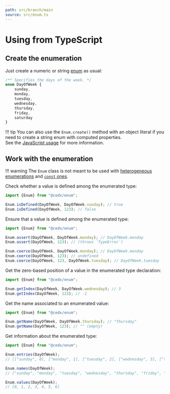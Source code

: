 ```yaml
---
path: src/branch/main
source: src/enum.ts
---
```


# Using from TypeScript

## Create the enumeration
Just create a numeric or string [enum](https://www.typescriptlang.org/docs/handbook/enums.html) as usual:

``` typescript
/** Specifies the days of the week. */
enum DayOfWeek {
	sunday,
	monday,
	tuesday,
	wednesday,
	thursday,
	friday,
	saturday
}
```

!!! tip
	You can also use the `Enum.create()` method with an object literal if you need to create a string enum with computed properties.  
	See the [JavaScript usage](javascript.md) for more information.

## Work with the enumeration

!!! warning
	The `Enum` class is not meant to be used with [heterogeneous enumerations](https://www.typescriptlang.org/docs/handbook/enums.html#heterogeneous-enums) and [`const` ones](https://www.typescriptlang.org/docs/handbook/enums.html#const-enums).

Check whether a value is defined among the enumerated type:

``` typescript
import {Enum} from "@cedx/enum";

Enum.isDefined(DayOfWeek, DayOfWeek.sunday); // true
Enum.isDefined(DayOfWeek, 123); // false
```

Ensure that a value is defined among the enumerated type:

``` typescript
import {Enum} from "@cedx/enum";

Enum.assert(DayOfWeek, DayOfWeek.monday); // DayOfWeek.monday
Enum.assert(DayOfWeek, 123); // (throws `TypeError`)

Enum.coerce(DayOfWeek, DayOfWeek.monday); // DayOfWeek.monday
Enum.coerce(DayOfWeek, 123); // undefined
Enum.coerce(DayOfWeek, 123, DayOfWeek.tuesday); // DayOfWeek.tuesday
```

Get the zero-based position of a value in the enumerated type declaration:

``` typescript
import {Enum} from "@cedx/enum";

Enum.getIndex(DayOfWeek, DayOfWeek.wednesday); // 3
Enum.getIndex(DayOfWeek, 123); // -1
```

Get the name associated to an enumerated value:

``` typescript
import {Enum} from "@cedx/enum";

Enum.getName(DayOfWeek, DayOfWeek.thursday); // "thursday"
Enum.getName(DayOfWeek, 123); // "" (empty)
```

Get information about the enumerated type:

``` typescript
import {Enum} from "@cedx/enum";

Enum.entries(DayOfWeek);
// [["sunday", 0], ["monday", 1], ["tuesday", 2], ["wednesday", 3], ["thursday", 4], ["friday", 5], ["saturday", 6]]

Enum.names(DayOfWeek);
// ["sunday", "monday", "tuesday", "wednesday", "thursday", "friday", "saturday"]

Enum.values(DayOfWeek);
// [0, 1, 2, 3, 4, 5, 6]
```
